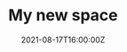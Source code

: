 ---
title: My new space
date: 2021-08-17T16:00:00Z
lang: en
tags: 'lighthouse, vite, vue, windi, blurhash, markdown'
description: Created this fun static site with Vite, Vue, and some other fun stuff. Hope you enjoy!
icon: carbon-rocket
---